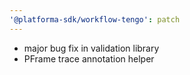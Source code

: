 ```yaml
---
'@platforma-sdk/workflow-tengo': patch
---
```


- major bug fix in validation library
- PFrame trace annotation helper
